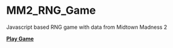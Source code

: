 # MM2_RNG_Game
Javascript based RNG game with data from Midtown Madness 2

[**Play Game**](https://raw.githack.com/adiplier/MM2_RNG_Game/main/index.html)
